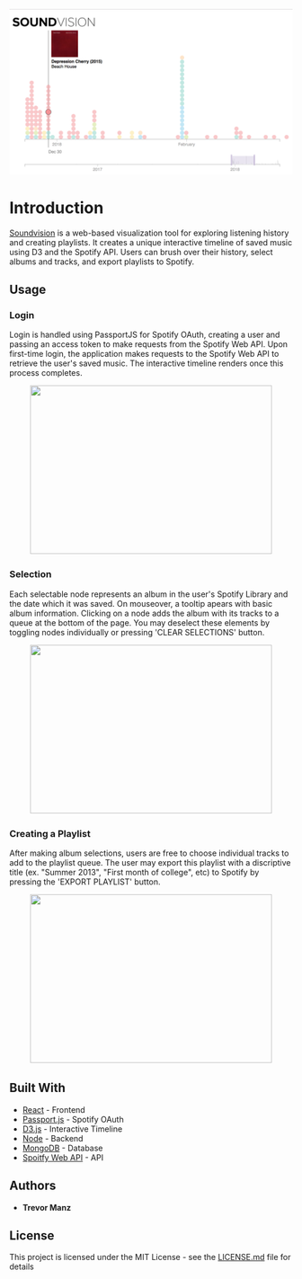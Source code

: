 <p align="center">
  <img src="./readme-img.jpg"/>
</p>

# Introduction

[Soundvision](http://www.spotifysoundvision.com) is a web-based visualization tool for exploring listening history and creating playlists. It creates a unique interactive timeline of saved music using D3 and the Spotify API. Users can brush over their history, select albums and tracks, and export playlists to Spotify.

## Usage

### Login
Login is handled using PassportJS for Spotify OAuth, creating a user and passing an access token to make requests from the Spotify Web API. Upon first-time login, the application makes requests to the Spotify Web API to retrieve the user's saved music. The interactive timeline renders once this process completes.
<p align="center">
  <img src="https://media.giphy.com/media/fWfFZrUgTF7hmQSxjV/giphy.gif" width="430" height="300" />
</p>

### Selection
Each selectable node represents an album in the user's Spotify Library and the date which it was saved. On mouseover, a tooltip apears with basic album information. Clicking on a node adds the album with its tracks to a queue at the bottom of the page. You may deselect these elements by toggling nodes individually or pressing 'CLEAR SELECTIONS' button. 
<p align="center">
  <img src="https://media.giphy.com/media/3JURBBW6DYNqCKtATg/giphy.gif" width="430" height="300"/>
</p>

### Creating a Playlist
After making album selections, users are free to choose individual tracks to add to the playlist queue. The user may export this playlist with a discriptive title (ex. "Summer 2013", "First month of college", etc) to Spotify by pressing the 'EXPORT PLAYLIST' button.
<p align="center">
  <img src="https://media.giphy.com/media/mWHiQX6RNae6Gqh1iY/giphy.gif" width="430" height="300"/>
</p>



## Built With

* [React](https://reactjs.org/) - Frontend
* [Passport.js](http://www.passportjs.org/) - Spotify OAuth
* [D3.js](https://github.com/d3/d3) - Interactive Timeline
* [Node](https://github.com/nodejs/node) - Backend
* [MongoDB](https://www.mongodb.com/) - Database
* [Spoitfy Web API](https://beta.developer.spotify.com/documentation/web-api/) - API

## Authors

* **Trevor Manz**

## License

This project is licensed under the MIT License - see the [LICENSE.md](LICENSE.md) file for details
